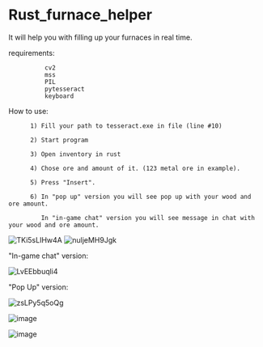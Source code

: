 # Rust_furnace_helper
It will help you with filling up your furnaces in real time.


requirements: 

              cv2 
              mss
              PIL
              pytesseract
              keyboard
              
How to use:

          1) Fill your path to tesseract.exe in file (line #10)
          
          2) Start program
          
          3) Open inventory in rust
          
          4) Chose ore and amount of it. (123 metal ore in example).
          
          5) Press "Insert".
          
          6) In "pop up" version you will see pop up with your wood and ore amount.
          
             In "in-game chat" version you will see message in chat with your wood and ore amount.
                    
![TKi5sLIHw4A](https://user-images.githubusercontent.com/15183327/122649730-ee848200-d137-11eb-8c43-fd04227c5c73.jpg)
![nuljeMH9Jgk](https://user-images.githubusercontent.com/15183327/122649909-d06b5180-d138-11eb-89df-ccf2c06b80c5.jpg)

"In-game chat" version: 

![LvEEbbuqli4](https://user-images.githubusercontent.com/15183327/122650208-48864700-d13a-11eb-86a5-4f6501f9bfb7.jpg)

"Pop Up" version:

![zsLPy5q5oQg](https://user-images.githubusercontent.com/15183327/122650875-f2b39e00-d13d-11eb-9563-bc18ad16dd5a.jpg)

![image](https://user-images.githubusercontent.com/15183327/122650946-5938bc00-d13e-11eb-82e5-c889f5b25ada.png)

![image](https://user-images.githubusercontent.com/15183327/122650929-3b6b5700-d13e-11eb-82e6-d629060094e4.png)






          
